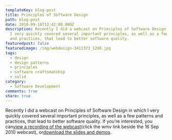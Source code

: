 ```yaml
---
templateKey: blog-post
title: Principles of Software Design
path: blog-post
date: 2010-09-16T12:42:00.000Z
description: Recently I did a webcast on Principles of Software Design in which
  I very quickly covered several important principles, as well as a few patterns
  and practices, that lead to better software quality.
featuredpost: false
featuredimage: /img/webdesign-3411373_1280.jpg
tags:
  - design
  - design patterns
  - principles
  - software craftsmanship
  - solid
category:
  - Software Development
comments: true
share: true
---
```

Recently I did a webcast on Principles of Software Design in which I very quickly covered several important principles, as well as a few patterns and practices, that lead to better software quality. If you’re interested, you can[view a recording of the webcast](http://www.pluralsight-training.net/microsoft/olt/webcasts/listing.aspx)(click the wmv link beside the 16 Sep 2010 webcast), or[download the slides and demos](http://stevesmithblog.s3.amazonaws.com/PrinciplesOfSoftwareDesign.zip).